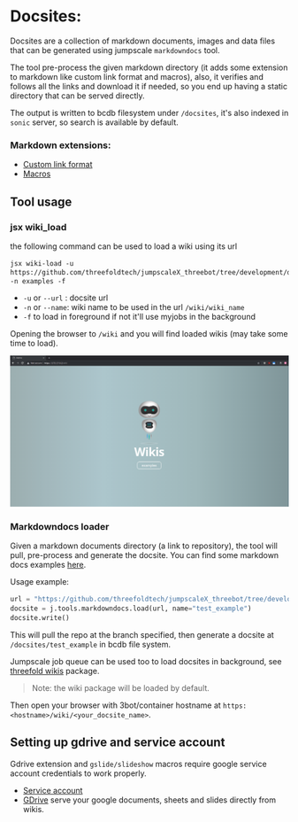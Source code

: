 # Docsites:

Docsites are a collection of markdown documents, images and data files that can be generated using jumpscale `markdowndocs` tool.

The tool pre-process the given markdown directory (it adds some extension to markdown like custom link format and macros), also, it verifies and follows all the links and download it if needed, so you end up having a static directory that can be served directly.

The output is written to bcdb filesystem under `/docsites`, it's also indexed in `sonic` server, so search is available by default.

### Markdown extensions:

* [Custom link format](../links.md)
* [Macros](../macros/)

## Tool usage

### jsx wiki_load

the following command can be used to load a wiki using its url

```
jsx wiki-load -u https://github.com/threefoldtech/jumpscaleX_threebot/tree/development/docs/wikis/examples/docs -n examples -f
```

- `-u` or `--url` : docsite url
- `-n` or `--name`: wiki name to be used in the url `/wiki/wiki_name`
- `-f` to load in foreground if not it'll use myjobs in the background


Opening the browser to `/wiki` and you will find loaded wikis (may take some time to load).

![screenshot.png](images/wikis_home.png)


### Markdowndocs loader

Given a markdown documents directory (a link to repository), the tool will pull, pre-process and generate the docsite.
You can find some markdown docs examples [here](../examples).

Usage example:

```python
url = "https://github.com/threefoldtech/jumpscaleX_threebot/tree/development/docs/wikis/examples/docs"
docsite = j.tools.markdowndocs.load(url, name="test_example")
docsite.write()
```

This will pull the repo at the branch specified, then generate a docsite at `/docsites/test_example` in bcdb file system.

Jumpscale job queue can be used too to load docsites in background, see [threefold wikis](https://github.com/threefoldtech/jumpscaleX_threebot/tree/development/ThreeBotPackages/threefold/threefold_wikis) package.

> Note: the wiki package will be loaded by default.


Then open your browser with 3bot/container hostname at `https:<hostname>/wiki/<your_docsite_name>`.


## Setting up gdrive and service account

Gdrive extension and `gslide/slideshow` macros require google service account credentials to work properly.

* [Service account](service_account.md)
* [GDrive](gdrive.md) serve your google documents, sheets and slides directly from wikis.
